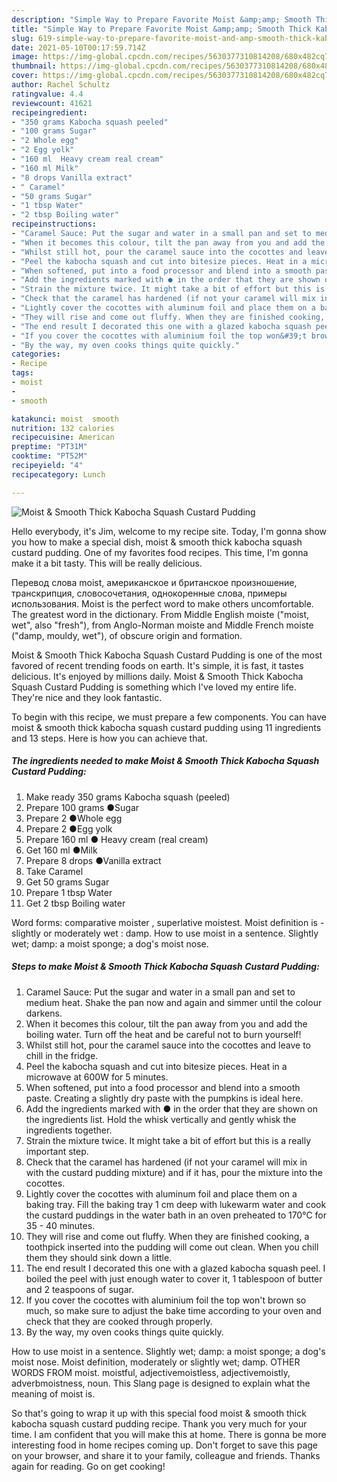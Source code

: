 ```yaml
---
description: "Simple Way to Prepare Favorite Moist &amp;amp; Smooth Thick Kabocha Squash Custard Pudding"
title: "Simple Way to Prepare Favorite Moist &amp;amp; Smooth Thick Kabocha Squash Custard Pudding"
slug: 619-simple-way-to-prepare-favorite-moist-and-amp-smooth-thick-kabocha-squash-custard-pudding
date: 2021-05-10T00:17:59.714Z
image: https://img-global.cpcdn.com/recipes/5630377310814208/680x482cq70/moist-smooth-thick-kabocha-squash-custard-pudding-recipe-main-photo.jpg
thumbnail: https://img-global.cpcdn.com/recipes/5630377310814208/680x482cq70/moist-smooth-thick-kabocha-squash-custard-pudding-recipe-main-photo.jpg
cover: https://img-global.cpcdn.com/recipes/5630377310814208/680x482cq70/moist-smooth-thick-kabocha-squash-custard-pudding-recipe-main-photo.jpg
author: Rachel Schultz
ratingvalue: 4.4
reviewcount: 41621
recipeingredient:
- "350 grams Kabocha squash peeled"
- "100 grams Sugar"
- "2 Whole egg"
- "2 Egg yolk"
- "160 ml  Heavy cream real cream"
- "160 ml Milk"
- "8 drops Vanilla extract"
- " Caramel"
- "50 grams Sugar"
- "1 tbsp Water"
- "2 tbsp Boiling water"
recipeinstructions:
- "Caramel Sauce: Put the sugar and water in a small pan and set to medium heat. Shake the pan now and again and simmer until the colour darkens."
- "When it becomes this colour, tilt the pan away from you and add the boiling water. Turn off the heat and be careful not to burn yourself!"
- "Whilst still hot, pour the caramel sauce into the cocottes and leave to chill in the fridge."
- "Peel the kabocha squash and cut into bitesize pieces. Heat in a microwave at 600W for 5 minutes."
- "When softened, put into a food processor and blend into a smooth paste. Creating a slightly dry paste with the pumpkins is ideal here."
- "Add the ingredients marked with ● in the order that they are shown on the ingredients list. Hold the whisk vertically and gently whisk the ingredients together."
- "Strain the mixture twice. It might take a bit of effort but this is a really important step."
- "Check that the caramel has hardened (if not your caramel will mix in with the custard pudding mixture) and if it has, pour the mixture into the cocottes."
- "Lightly cover the cocottes with aluminum foil and place them on a baking tray. Fill the baking tray 1 cm deep with lukewarm water and cook the custard puddings in the water bath in an oven preheated to 170°C for 35 - 40 minutes."
- "They will rise and come out fluffy. When they are finished cooking, a toothpick inserted into the pudding will come out clean. When you chill them they should sink down a little."
- "The end result I decorated this one with a glazed kabocha squash peel. I boiled the peel with just enough water to cover it, 1 tablespoon of butter and 2 teaspoons of sugar."
- "If you cover the cocottes with aluminium foil the top won&#39;t brown so much, so make sure to adjust the bake time according to your oven and check that they are cooked through properly."
- "By the way, my oven cooks things quite quickly."
categories:
- Recipe
tags:
- moist
- 
- smooth

katakunci: moist  smooth 
nutrition: 132 calories
recipecuisine: American
preptime: "PT31M"
cooktime: "PT52M"
recipeyield: "4"
recipecategory: Lunch

---
```



![Moist &amp; Smooth Thick Kabocha Squash Custard Pudding](https://img-global.cpcdn.com/recipes/5630377310814208/680x482cq70/moist-smooth-thick-kabocha-squash-custard-pudding-recipe-main-photo.jpg)

Hello everybody, it's Jim, welcome to my recipe site. Today, I'm gonna show you how to make a special dish, moist &amp; smooth thick kabocha squash custard pudding. One of my favorites food recipes. This time, I'm gonna make it a bit tasty. This will be really delicious.

Перевод слова moist, американское и британское произношение, транскрипция, словосочетания, однокоренные слова, примеры использования. Moist is the perfect word to make others uncomfortable. The greatest word in the dictionary. From Middle English moiste (&#34;moist, wet&#34;, also &#34;fresh&#34;), from Anglo-Norman moiste and Middle French moiste (&#34;damp, mouldy, wet&#34;), of obscure origin and formation.

Moist &amp; Smooth Thick Kabocha Squash Custard Pudding is one of the most favored of recent trending foods on earth. It's simple, it is fast, it tastes delicious. It's enjoyed by millions daily. Moist &amp; Smooth Thick Kabocha Squash Custard Pudding is something which I've loved my entire life. They're nice and they look fantastic.


To begin with this recipe, we must prepare a few components. You can have moist &amp; smooth thick kabocha squash custard pudding using 11 ingredients and 13 steps. Here is how you can achieve that.

<!--inarticleads1-->

##### The ingredients needed to make Moist &amp; Smooth Thick Kabocha Squash Custard Pudding:

1. Make ready 350 grams Kabocha squash (peeled)
1. Prepare 100 grams ●Sugar
1. Prepare 2 ●Whole egg
1. Prepare 2 ●Egg yolk
1. Prepare 160 ml ● Heavy cream (real cream)
1. Get 160 ml ●Milk
1. Prepare 8 drops ●Vanilla extract
1. Take  Caramel
1. Get 50 grams Sugar
1. Prepare 1 tbsp Water
1. Get 2 tbsp Boiling water


Word forms: comparative moister , superlative moistest. Moist definition is - slightly or moderately wet : damp. How to use moist in a sentence. Slightly wet; damp: a moist sponge; a dog&#39;s moist nose. 

<!--inarticleads2-->

##### Steps to make Moist &amp; Smooth Thick Kabocha Squash Custard Pudding:

1. Caramel Sauce: Put the sugar and water in a small pan and set to medium heat. Shake the pan now and again and simmer until the colour darkens.
1. When it becomes this colour, tilt the pan away from you and add the boiling water. Turn off the heat and be careful not to burn yourself!
1. Whilst still hot, pour the caramel sauce into the cocottes and leave to chill in the fridge.
1. Peel the kabocha squash and cut into bitesize pieces. Heat in a microwave at 600W for 5 minutes.
1. When softened, put into a food processor and blend into a smooth paste. Creating a slightly dry paste with the pumpkins is ideal here.
1. Add the ingredients marked with ● in the order that they are shown on the ingredients list. Hold the whisk vertically and gently whisk the ingredients together.
1. Strain the mixture twice. It might take a bit of effort but this is a really important step.
1. Check that the caramel has hardened (if not your caramel will mix in with the custard pudding mixture) and if it has, pour the mixture into the cocottes.
1. Lightly cover the cocottes with aluminum foil and place them on a baking tray. Fill the baking tray 1 cm deep with lukewarm water and cook the custard puddings in the water bath in an oven preheated to 170°C for 35 - 40 minutes.
1. They will rise and come out fluffy. When they are finished cooking, a toothpick inserted into the pudding will come out clean. When you chill them they should sink down a little.
1. The end result I decorated this one with a glazed kabocha squash peel. I boiled the peel with just enough water to cover it, 1 tablespoon of butter and 2 teaspoons of sugar.
1. If you cover the cocottes with aluminium foil the top won&#39;t brown so much, so make sure to adjust the bake time according to your oven and check that they are cooked through properly.
1. By the way, my oven cooks things quite quickly.


How to use moist in a sentence. Slightly wet; damp: a moist sponge; a dog&#39;s moist nose. Moist definition, moderately or slightly wet; damp. OTHER WORDS FROM moist. moistful, adjectivemoistless, adjectivemoistly, adverbmoistness, noun. This Slang page is designed to explain what the meaning of moist is. 

So that's going to wrap it up with this special food moist &amp; smooth thick kabocha squash custard pudding recipe. Thank you very much for your time. I am confident that you will make this at home. There is gonna be more interesting food in home recipes coming up. Don't forget to save this page on your browser, and share it to your family, colleague and friends. Thanks again for reading. Go on get cooking!
